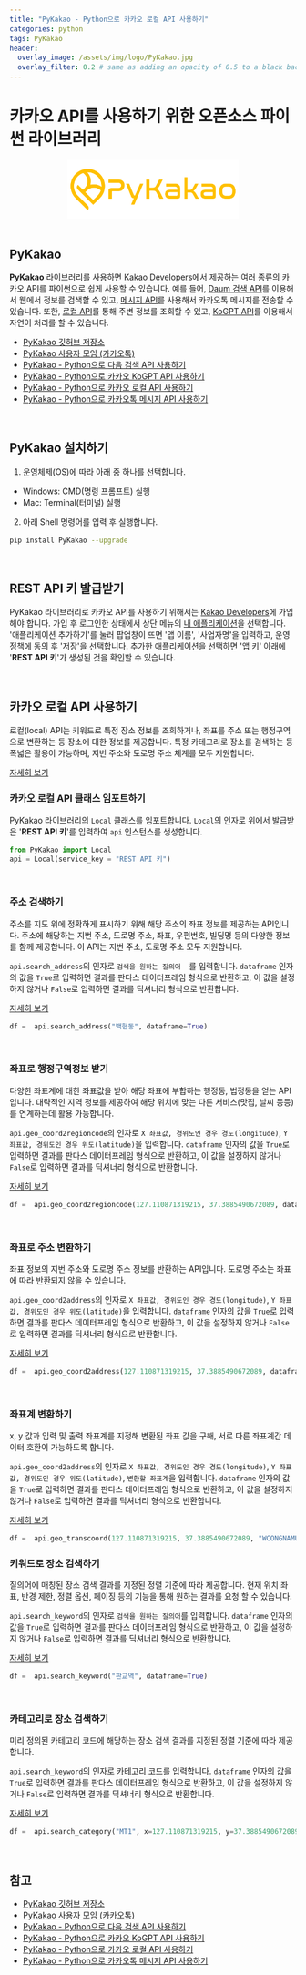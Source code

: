 ```yaml
---
title: "PyKakao - Python으로 카카오 로컬 API 사용하기"
categories: python
tags: PyKakao
header:
  overlay_image: /assets/img/logo/PyKakao.jpg
  overlay_filter: 0.2 # same as adding an opacity of 0.5 to a black background
---
```


# 카카오 API를 사용하기 위한 오픈소스 파이썬 라이브러리

<div align="center">
  <img src="https://github.com/WooilJeong/PyKakao/blob/main/assets/img/logo.png?raw=true" width="300"/>
</div>

<br>

## PyKakao

[**PyKakao**](https://github.com/WooilJeong/PyKakao) 라이브러리를 사용하면 [Kakao Developers](https://developers.kakao.com/)에서 제공하는 여러 종류의 카카오 API를 파이썬으로 쉽게 사용할 수 있습니다. 예를 들어, [Daum 검색 API](https://developers.kakao.com/docs/latest/ko/daum-search/dev-guide)를 이용해서 웹에서 정보를 검색할 수 있고, [메시지 API](https://developers.kakao.com/docs/latest/ko/message/rest-api)를 사용해서 카카오톡 메시지를 전송할 수 있습니다. 또한, [로컬 API](https://developers.kakao.com/docs/latest/ko/local/dev-guide)를 통해 주변 정보를 조회할 수 있고, [KoGPT API](https://developers.kakao.com/docs/latest/ko/kogpt/rest-api)를 이용해서 자연어 처리를 할 수 있습니다.

- [PyKakao 깃허브 저장소](https://github.com/WooilJeong/PyKakao)
- [PyKakao 사용자 모임 (카카오톡)](https://open.kakao.com/o/gh1N1kJe)
- [PyKakao - Python으로 다음 검색 API 사용하기](https://wooiljeong.github.io/python/pykakao-daum/)
- [PyKakao - Python으로 카카오 KoGPT API 사용하기](https://wooiljeong.github.io/python/pykakao-kogpt/)
- [PyKakao - Python으로 카카오 로컬 API 사용하기](https://wooiljeong.github.io/python/pykakao-local/)
- [PyKakao - Python으로 카카오톡 메시지 API 사용하기](https://wooiljeong.github.io/python/pykakao-message/)

<br>

## PyKakao 설치하기

1. 운영체제(OS)에 따라 아래 중 하나를 선택합니다.

- Windows: CMD(명령 프롬프트) 실행
- Mac: Terminal(터미널) 실행

2. 아래 Shell 명령어를 입력 후 실행합니다.

```bash
pip install PyKakao --upgrade
```

<br>

## REST API 키 발급받기

PyKakao 라이브러리로 카카오 API를 사용하기 위해서는 [Kakao Developers](https://developers.kakao.com/)에 가입해야 합니다. 가입 후 로그인한 상태에서 상단 메뉴의 [내 애플리케이션](https://developers.kakao.com/console/app)을 선택합니다. '애플리케이션 추가하기'를 눌러 팝업창이 뜨면 '앱 이름', '사업자명'을 입력하고, 운영정책에 동의 후 '저장'을 선택합니다. 추가한 애플리케이션을 선택하면 '앱 키' 아래에 '**REST API 키**'가 생성된 것을 확인할 수 있습니다.

<br>

## 카카오 로컬 API 사용하기

로컬(local) API는 키워드로 특정 장소 정보를 조회하거나, 좌표를 주소 또는 행정구역으로 변환하는 등 장소에 대한 정보를 제공합니다. 특정 카테고리로 장소를 검색하는 등 폭넓은 활용이 가능하며, 지번 주소와 도로명 주소 체계를 모두 지원합니다.

[자세히 보기](https://developers.kakao.com/docs/latest/ko/local/common#intro)

### 카카오 로컬 API 클래스 임포트하기

PyKakao 라이브러리의 `Local` 클래스를 임포트합니다. `Local`의 인자로 위에서 발급받은 '**REST API 키**'를 입력하여 `api` 인스턴스를 생성합니다.

```python
from PyKakao import Local
api = Local(service_key = "REST API 키")
```

<br>

### 주소 검색하기

주소를 지도 위에 정확하게 표시하기 위해 해당 주소의 좌표 정보를 제공하는 API입니다. 주소에 해당하는 지번 주소, 도로명 주소, 좌표, 우편번호, 빌딩명 등의 다양한 정보를 함께 제공합니다. 이 API는 지번 주소, 도로명 주소 모두 지원합니다.

`api.search_address`의 인자로 `검색을 원하는 질의어	`를 입력합니다. `dataframe` 인자의 값을 `True`로 입력하면 결과를 판다스 데이터프레임 형식으로 반환하고, 이 값을 설정하지 않거나 `False`로 입력하면 결과를 딕셔너리 형식으로 반환합니다.

[자세히 보기](https://developers.kakao.com/docs/latest/ko/local/dev-guide#address-coord)

```python
df =  api.search_address("백현동", dataframe=True)
```

<br>

### 좌표로 행정구역정보 받기

다양한 좌표계에 대한 좌표값을 받아 해당 좌표에 부합하는 행정동, 법정동을 얻는 API입니다. 대략적인 지역 정보를 제공하여 해당 위치에 맞는 다른 서비스(맛집, 날씨 등등)를 연계하는데 활용 가능합니다.

`api.geo_coord2regioncode`의 인자로 `X 좌표값, 경위도인 경우 경도(longitude)`, `Y 좌표값, 경위도인 경우 위도(latitude)`을 입력합니다. `dataframe` 인자의 값을 `True`로 입력하면 결과를 판다스 데이터프레임 형식으로 반환하고, 이 값을 설정하지 않거나 `False`로 입력하면 결과를 딕셔너리 형식으로 반환합니다.

[자세히 보기](https://developers.kakao.com/docs/latest/ko/local/dev-guide#coord-to-district)

```python
df =  api.geo_coord2regioncode(127.110871319215, 37.3885490672089, dataframe=True)
```

<br>

### 좌표로 주소 변환하기

좌표 정보의 지번 주소와 도로명 주소 정보를 반환하는 API입니다. 도로명 주소는 좌표에 따라 반환되지 않을 수 있습니다.

`api.geo_coord2address`의 인자로 `X 좌표값, 경위도인 경우 경도(longitude)`, `Y 좌표값, 경위도인 경우 위도(latitude)`을 입력합니다. `dataframe` 인자의 값을 `True`로 입력하면 결과를 판다스 데이터프레임 형식으로 반환하고, 이 값을 설정하지 않거나 `False`로 입력하면 결과를 딕셔너리 형식으로 반환합니다.

[자세히 보기](https://developers.kakao.com/docs/latest/ko/local/dev-guide#coord-to-address)

```python
df =  api.geo_coord2address(127.110871319215, 37.3885490672089, dataframe=True)
```

<br>

### 좌표계 변환하기

x, y 값과 입력 및 출력 좌표계를 지정해 변환된 좌표 값을 구해, 서로 다른 좌표계간 데이터 호환이 가능하도록 합니다.

`api.geo_coord2address`의 인자로 `X 좌표값, 경위도인 경우 경도(longitude)`, `Y 좌표값, 경위도인 경우 위도(latitude)`, `변환할 좌표계`을 입력합니다. `dataframe` 인자의 값을 `True`로 입력하면 결과를 판다스 데이터프레임 형식으로 반환하고, 이 값을 설정하지 않거나 `False`로 입력하면 결과를 딕셔너리 형식으로 반환합니다.

[자세히 보기](https://developers.kakao.com/docs/latest/ko/local/dev-guide#trans-coord)

```python
df =  api.geo_transcoord(127.110871319215, 37.3885490672089, "WCONGNAMUL", dataframe=True)
```

### 키워드로 장소 검색하기

질의어에 매칭된 장소 검색 결과를 지정된 정렬 기준에 따라 제공합니다. 현재 위치 좌표, 반경 제한, 정렬 옵션, 페이징 등의 기능을 통해 원하는 결과를 요청 할 수 있습니다.

`api.search_keyword`의 인자로 `검색을 원하는 질의어`를 입력합니다. `dataframe` 인자의 값을 `True`로 입력하면 결과를 판다스 데이터프레임 형식으로 반환하고, 이 값을 설정하지 않거나 `False`로 입력하면 결과를 딕셔너리 형식으로 반환합니다.

[자세히 보기](https://developers.kakao.com/docs/latest/ko/local/dev-guide#search-by-keyword)

```python
df =  api.search_keyword("판교역", dataframe=True)
```

<br>

### 카테고리로 장소 검색하기

미리 정의된 카테고리 코드에 해당하는 장소 검색 결과를 지정된 정렬 기준에 따라 제공합니다.

`api.search_keyword`의 인자로 [카테고리 코드](https://developers.kakao.com/docs/latest/ko/local/dev-guide#search-by-category-request-category-group-code)를 입력합니다. `dataframe` 인자의 값을 `True`로 입력하면 결과를 판다스 데이터프레임 형식으로 반환하고, 이 값을 설정하지 않거나 `False`로 입력하면 결과를 딕셔너리 형식으로 반환합니다.

[자세히 보기](https://developers.kakao.com/docs/latest/ko/local/dev-guide#search-by-category)

```python
df =  api.search_category("MT1", x=127.110871319215, y=37.3885490672089, radius=500, dataframe=True)
```

<br>

## 참고

- [PyKakao 깃허브 저장소](https://github.com/WooilJeong/PyKakao)
- [PyKakao 사용자 모임 (카카오톡)](https://open.kakao.com/o/gh1N1kJe)
- [PyKakao - Python으로 다음 검색 API 사용하기](https://wooiljeong.github.io/python/pykakao-daum/)
- [PyKakao - Python으로 카카오 KoGPT API 사용하기](https://wooiljeong.github.io/python/pykakao-kogpt/)
- [PyKakao - Python으로 카카오 로컬 API 사용하기](https://wooiljeong.github.io/python/pykakao-local/)
- [PyKakao - Python으로 카카오톡 메시지 API 사용하기](https://wooiljeong.github.io/python/pykakao-message/)